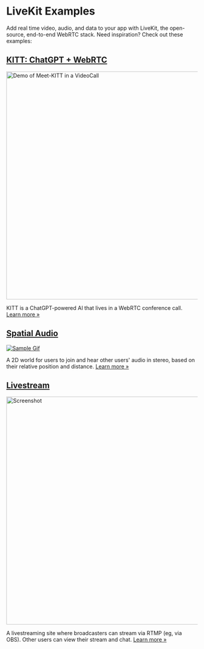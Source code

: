 # LiveKit Examples

Add real time video, audio, and data to your app with LiveKit, the open-source, end-to-end WebRTC stack. Need inspiration? Check out these examples:

## [KITT: ChatGPT + WebRTC](https://github.com/livekit-examples/kitt)

[<img width="600" alt="Demo of Meet-KITT in a VideoCall" src="https://user-images.githubusercontent.com/11357413/232517227-b1c94a75-8119-4e68-9b76-c69f9f89b3db.gif" />](https://livekit.io/kitt)

KITT is a ChatGPT-powered AI that lives in a WebRTC conference call. [Learn more »](https://livekit.io/kitt)

## [Spatial Audio](https://github.com/livekit-examples/spatial-audio)

[![Sample Gif](https://user-images.githubusercontent.com/8453967/221318613-861215da-1d71-492e-979f-dc7f18cb5c7f.gif)](https://github.com/livekit-examples/spatial-audio)

A 2D world for users to join and hear other users' audio in stereo, based on their relative position and distance. [Learn more »](https://github.com/livekit-examples/spatial-audio)

## [Livestream](https://github.com/livekit-examples/livestream)

[<img width="600" alt="Screenshot" src="https://user-images.githubusercontent.com/304392/218794329-94641d24-461b-4c3d-b33e-0d2b3ef8fcc1.png" />](https://github.com/livekit-examples/livestream)

A livestreaming site where broadcasters can stream via RTMP (eg, via OBS). Other users can view their stream and chat. [Learn more »](https://github.com/livekit-examples/livestream)
